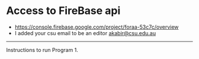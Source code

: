 # Access to FireBase api
- https://console.firebase.google.com/project/foraa-53c7c/overview
- I added your csu email to be an editor akabir@csu.edu.au
----
Instructions to run Program
1. 
